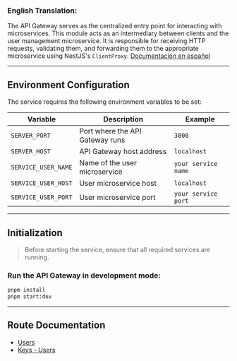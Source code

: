 ### **English Translation:**  

The API Gateway serves as the centralized entry point for interacting with microservices. This module acts as an intermediary between clients and the user management microservice. It is responsible for receiving HTTP requests, validating them, and forwarding them to the appropriate microservice using NestJS's `ClientProxy`. [Documentación en español](../../README.md)  

---  

## **Environment Configuration**  

The service requires the following environment variables to be set:  

| Variable | Description | Example |  
| --- | --- | --- |  
| `SERVER_PORT` | Port where the API Gateway runs | `3000` |  
| `SERVER_HOST` | API Gateway host address | `localhost` |  
| `SERVICE_USER_NAME` | Name of the user microservice | `your service name` |  
| `SERVICE_USER_HOST` | User microservice host | `localhost` |  
| `SERVICE_USER_PORT` | User microservice port | `your service port` |  

---  

## **Initialization**  

> Before starting the service, ensure that all required services are running.  

### **Run the API Gateway in development mode:**  

```bash
pnpm install
pnpm start:dev
```  

---  

## **Route Documentation**  
- [Users](./DOCS/spanish-DOC/users/USERS.md)  
- [Keys - Users](./DOCS/spanish-DOC/claves/USERS.md)  
